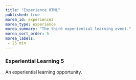 ```yaml
---
title: "Experience HTML"
published: true
morea_id: experience3
morea_type: experience
morea_summary: "The third experiential learning event."
morea_sort_order: 5
morea_labels:
 - 25 min
---
```


### Experiential Learning 5

An experiential learning opportunity.  

